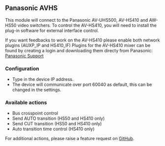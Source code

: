 ## Panasonic AVHS

This module will connect to the Panasonic AV-UHS500, AV-HS410 and AW-HS50 video switchers. To control the AV-HS410, you will need to install the plug-in software for external interface control.

If you want feedbacks to work on the AV-HS410 please enable both network plugins (AUXP_IP and HS410_IF)
Plugins for the AV-HS410 mixer can be found by creating a login and downloading them directy from Panasonic: [Panasonic Support](https://eww.pass.panasonic.co.jp/p2ui/guest/TopLogin.do?lang=en&category=pav)

### Configuration

- Type in the device IP address.
- The device will communicate over port 60040 as default, this can be changed in the settings.

### Available actions

- Bus crosspoint control
- Send AUTO transition (HS50 and HS410 only)
- Send CUT transition (HS50 and HS410 only)
- Auto transition time control (HS410 only)

For additional actions, please raise a feature request on [GitHub](https://github.com/bitfocus/companion-module-panasonic-avhs/).
